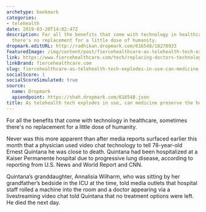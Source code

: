 ```yaml
---
archetype: bookmark
categories:
- telehealth
date: 2019-03-20T14:02:47Z
description: For all the benefits that come with technology in healthcare, sometimes
  there's no replacement for a little dose of humanity.
dropmark.editURL: http://radhikan.dropmark.com/616548/18270933
featuredImage: /img/content/post/fiercehealthcare-as-telehealth-tech-explodes-in-use-can-medicine-preserve-the-human-touch.jpg
link: https://www.fiercehealthcare.com/tech/replacing-doctors-technology-feature
linkBrand: fiercehealthcare.com
slug: fiercehealthcare-as-telehealth-tech-explodes-in-use-can-medicine-preserve-the-human-touch
socialScore: 1
socialScoreSimulated: true
source:
  name: Dropmark
  apiendpoint: https://shah.dropmark.com/616548.json
title: As telehealth tech explodes in use, can medicine preserve the human touch?
---
```

For all the benefits that come with technology in healthcare, sometimes there's no replacement for a little dose of humanity. 

Never was this more apparent than after media reports surfaced earlier this month that a physician used video chat technology to tell 78-year-old Ernest Quintana he was close to death. Quintana had been hospitalized at a Kaiser Permanente hospital due to progressive lung disease, according to reporting from U.S. News and World Report and CNN.

Quintana’s granddaughter, Annalisia Wilharm, who was sitting by her grandfather’s bedside in the ICU at the time, told media outlets that hospital staff rolled a machine into the room and a doctor appearing via a livestreaming video chat told Quintana that no treatment options were left. He died the next day.

